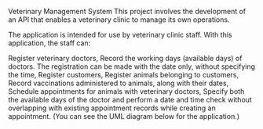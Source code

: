 Veterinary Management System
This project involves the development of an API that enables a veterinary clinic to manage its own operations.

The application is intended for use by veterinary clinic staff. With this application, the staff can:

Register veterinary doctors,
Record the working days (available days) of doctors. The registration can be made with the date only, without specifying the time,
Register customers,
Register animals belonging to customers,
Record vaccinations administered to animals, along with their dates,
Schedule appointments for animals with veterinary doctors,
Specify both the available days of the doctor and perform a date and time check without overlapping with existing appointment records while creating an appointment.
(You can see the UML diagram below for the application.)